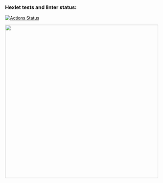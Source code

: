 ### Hexlet tests and linter status:
[![Actions Status](https://github.com/Kachabery/frontend-project-46/workflows/hexlet-check/badge.svg)](https://github.com/Kachabery/frontend-project-46/actions)

<a href="https://asciinema.org/a/eXkrXLQSSD5n3bq55JL9Aakkj?autoplay=1"><img src="https://asciinema.org/a/eXkrXLQSSD5n3bq55JL9Aakkj.png" width="500"/></a>